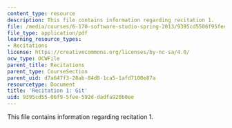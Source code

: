 ```yaml
---
content_type: resource
description: This file contains information regarding recitation 1.
file: /media/courses/6-170-software-studio-spring-2013/9395cd5506f95fee592ddadfa920b0ee_MIT6_170S13_rec1-Git.pdf
file_type: application/pdf
learning_resource_types:
- Recitations
license: https://creativecommons.org/licenses/by-nc-sa/4.0/
ocw_type: OCWFile
parent_title: Recitations
parent_type: CourseSection
parent_uid: d7a647f3-28ab-84d8-1ca5-1afd7100e87a
resourcetype: Document
title: 'Recitation 1: Git'
uid: 9395cd55-06f9-5fee-592d-dadfa920b0ee
---
```

This file contains information regarding recitation 1.